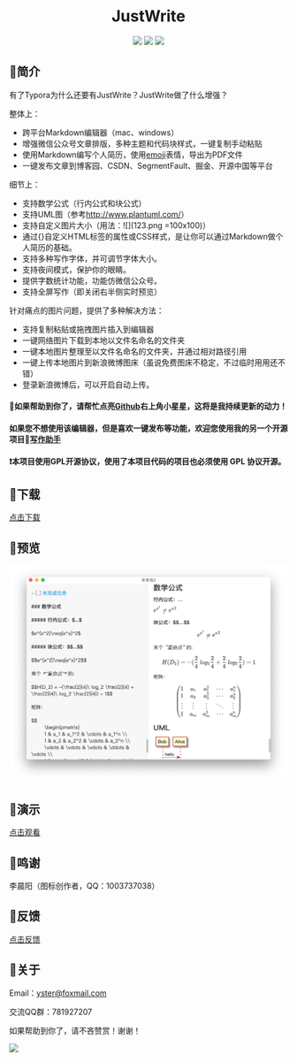 <div align="center">
<h1>JustWrite</h1>
<img src="https://img.shields.io/github/license/yueshutong/JustWrite"/>
<img src="https://img.shields.io/static/v1?label=electron&message=6.0.12&color="/>
<img src="https://img.shields.io/badge/platform-mac|window|linux-lightgrey.svg"/>
</div>

## 🚩简介

有了Typora为什么还要有JustWrite？JustWrite做了什么增强？

整体上：
- 跨平台Markdown编辑器（mac、windows）
- 增强微信公众号文章排版，多种主题和代码块样式，一键复制手动粘贴
- 使用Markdown编写个人简历，使用[emoji](http://m.fhdq.net/emoji/emojifuhao.html)表情，导出为PDF文件
- 一键发布文章到博客园、CSDN、SegmentFault、掘金、开源中国等平台

细节上：
- 支持数学公式（行内公式和块公式）
- 支持UML图（参考<http://www.plantuml.com/>）
- 支持自定义图片大小（用法：\![](123.png =100x100)）
- 通过{}自定义HTML标签的属性或CSS样式，是让你可以通过Markdown做个人简历的基础。
- 支持多种写作字体，并可调节字体大小。
- 支持夜间模式，保护你的眼睛。
- 提供字数统计功能，功能仿微信公众号。
- 支持全屏写作（即关闭右半侧实时预览）

针对痛点的图片问题，提供了多种解决方法：

- 支持复制粘贴或拖拽图片插入到编辑器
- 一键网络图片下载到本地以文件名命名的文件夹
- 一键本地图片整理至以文件名命名的文件夹，并通过相对路径引用
- 一键上传本地图片到新浪微博图床（虽说免费图床不稳定，不过临时用用还不错）
- 登录新浪微博后，可以开启自动上传。

#### 📣如果帮助到你了，请帮忙点亮[Github](https://github.com/yueshutong/JustWrite)右上角小星星，这将是我持续更新的动力！

#### 如果您不想使用该编辑器，但是喜欢一键发布等功能，欢迎您使用我的另一个开源项目📝[写作助手](https://github.com/yueshutong/BlogHelper)

#### ❗本项目使用GPL开源协议，使用了本项目代码的项目也必须使用 GPL 协议开源。

## 🚩下载

[点击下载](https://github.com/yueshutong/JustWrite/releases)

## 🚩预览

![](./README/6327537.png)

## 🚩演示

[点击观看](https://www.bilibili.com/video/av78534183/)

## 🚩鸣谢

李晨阳（图标创作者，QQ：1003737038）

## 🚩反馈

[点击反馈](https://github.com/yueshutong/JustWrite/issues)

## 🚩关于

Email：[yster@foxmail.com](mailto:yster@foxmail.com)

交流QQ群：781927207

如果帮助到你了，请不吝赞赏！谢谢！

<img src='https://github.com/yueshutong/BlogHelper/blob/master/README/9296350.png?raw=true' width="400px" />
